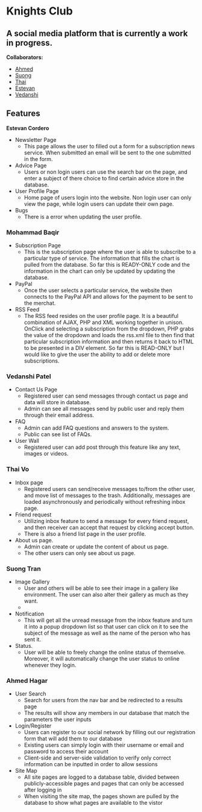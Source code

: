 # Knights Club
A social media platform that is currently a work in progress.
---
**Collaborators:**
- [Ahmed](https://github.com/a-hagar)
- [Suong](https://github.com/Suong-Tran)
- [Thai](https://github.com/thaivo)
- [Estevan](https://github.com/Estevan-C)
- [Vedanshi](https://github.com/Vedanshi15)

## Features

**Estevan Cordero**
- Newsletter Page
  - This page allows the user to filled out a form for a subscription news service. When submitted an email will be sent to the one submitted in the form.   
- Advice Page
  - Users or non login users can use the search bar on the page, and enter a subject of there choice to find certain advice store in the database. 
- User Profile Page
  - Home page of users login into the website. Non login user can only view the page, while login users can update their own page. 
- Bugs
  - There is a error when updating the user profile.
### **Mohammad Baqir**
- Subscription Page
  - This is the subscription page where the user is able to subscribe to a particular type of service. The information that fills the chart is pulled from the database. So far this is READY-ONLY code and the information in the chart can only be updated by updating the database.
- PayPal
  - Once the user selects a particular service, the website then connects to the PayPal API and allows for the payment to be sent to the merchat.
- RSS Feed
  - The RSS feed resides on the user profile page. It is a beautiful combination of AJAX, PHP and XML working together in unison. OnClick and selecting a subscription from the dropdown, PHP grabs the value of the dropdown and loads the rss.xml file to then find that particular subscription information and then returns it back to HTML to be presented in a DIV element. So far this is READ-ONLY but I would like to give the user the ability to add or delete more subscriptions.
### **Vedanshi Patel**
- Contact Us Page
  - Registered user can send messages through contact us page and data will store in database.
  - Admin can see all messages send by public user and reply them through their email address.
- FAQ
  - Admin can add FAQ questions and answers to the system.
  - Public can see list of FAQs.
- User Wall
  - Registered user can add post through this feature like any text, images or videos.
  
### **Thai Vo**
- Inbox page
  - Registered users can send/receive messages to/from the other user, and move list of messages to the trash. Additionally, messages are loaded asynchronously and periodically without refreshing inbox page.
- Friend request
  - Utilizing inbox feature to send a message for every friend request, and then receiver can accept that request by clicking accept button.
  - There is also a friend list page in the user profile.
- About us page.
  - Admin can create or update the content of about us page.
  - The other users can only see about us page.

### **Suong Tran**
- Image Gallery
  - User and others will be able to see their image in a gallery like environment. The user can also alter their gallery as much as they want.
  - 
- Notification
  - This will get all the unread message from the inbox feature and turn it into a popup dropdown list so that user can click on it to see the subject of the message as well as the name of the person who has sent it.
- Status.
  - User will be able to freely change the online status of themselve. Moreover, it will automatically change the user status to online whenever they login.

### **Ahmed Hagar**
- User Search
  - Search for users from the nav bar and be redirected to a results page
  - The results will show any members in our database that match the parameters the user inputs
- Login/Register
  - Users can register to our social network by filling out our registration form that will add them to our database
  - Existing users can simply login with their username or email and password to access their account
  - Client-side and server-side validation to verify only correct information can be inputted in order to allow sessions
- Site Map
  - All site pages are logged to a database table, divided between publicly-accessible pages and pages that can only be accessed after logging in
  - When visiting the site map, the pages shown are pulled by the database to show what pages are available to the vistor

